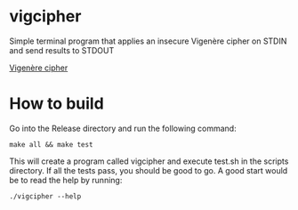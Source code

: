 # vigcipher
Simple terminal program that applies an insecure Vigenère cipher on STDIN and send results to STDOUT

[Vigenère cipher](https://en.wikipedia.org/wiki/Vigen%C3%A8re_cipher)

# How to build
Go into the Release directory and run the following command:
```shell
make all && make test
```
This will create a program called vigcipher and execute test.sh in the scripts directory.
If all the tests pass, you should be good to go.  A good start would be to read the help by running:
```shell
./vigcipher --help
```
